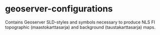 geoserver-configurations
========================

Contains Geoserver SLD-styles and symbols necessary to produce NLS FI topographic (maastokarttasarja) and background (taustakarttasarja) maps.
